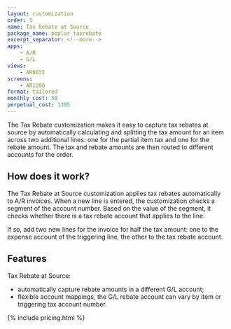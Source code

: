 ```yaml
---
layout: customization
order: 5
name: Tax Rebate at Source
package_name: poplar_taxrebate
excerpt_separator: <!--more-->
apps:
    - A/R
    - G/L
views:
    - AR0032
screens:
    - AR1200
format: tailored
monthly_cost: 50
perpetual_cost: 1395
---
```


The Tax Rebate customization makes it easy to capture tax rebates
at source by automatically calculating and splitting the tax amount 
for an item across two additional lines: one for the partial item tax
and one for the rebate amount.  The tax and rebate amounts are then 
routed to different accounts for the order.
<!--more-->

## How does it work?

The Tax Rebate at Source customization applies tax rebates automatically
to A/R invoices.  When a new line is entered, the customization checks
a segment of the account number.  Based on the value of the segment, 
it checks whether there is a tax rebate account that applies to the line.

If so, add two new lines for the invoice for half the tax amount: one
to the expense account of the triggering line, the other to the tax rebate
account.

## Features

Tax Rebate at Source:

- automatically capture rebate amounts in a different G/L account;
- flexible account mappings, the G/L rebate account can vary by item or
  triggering tax account number.

{% include pricing.html %}

